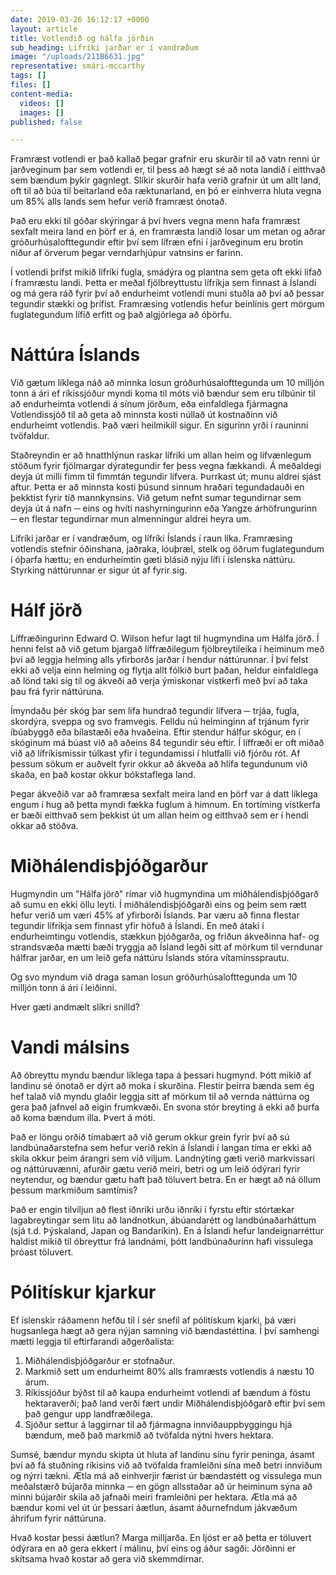 ```yaml
---
date: 2019-03-26 16:12:17 +0000
layout: article
title: Votlendið og hálfa jörðin
sub_heading: Lífríki jarðar er í vandræðum
image: "/uploads/211B6631.jpg"
representative: smári-mccarthy
tags: []
files: []
content-media:
  videos: []
  images: []
published: false

---
```

Framræst votlendi er það kallað þegar grafnir eru skurðir til að vatn renni úr jarðveginum þar sem votlendi er, til þess að hægt sé að nota landið í eitthvað sem bændum þykir gagnlegt. Slíkir skurðir hafa verið grafnir út um allt land, oft til að búa til beitarland eða ræktunarland, en þó er einhverra hluta vegna um 85% alls lands sem hefur verið framræst ónotað.

Það eru ekki til góðar skýringar á því hvers vegna menn hafa framræst sexfalt meira land en þörf er á, en framræsta landið losar um metan og aðrar gróðurhúsalofttegundir eftir því sem lífræn efni í jarðveginum eru brotin niður af örverum þegar verndarhjúpur vatnsins er farinn.

Í votlendi þrífst mikið lífríki fugla, smádýra og plantna sem geta oft ekki lifað í framræstu landi. Þetta er meðal fjölbreyttustu lífríkja sem finnast á Íslandi og má gera ráð fyrir því að endurheimt votlendi muni stuðla að því að þessar tegundir stækki og þrífist. Framræsing votlendis hefur beinlínis gert mörgum fuglategundum lífið erfitt og það algjörlega að óþörfu.

# Náttúra Íslands

Við gætum líklega náð að minnka losun gróðurhúsalofttegunda um 10 milljón tonn á ári ef ríkissjóður myndi koma til móts við bændur sem eru tilbúnir til að endurheimta votlendi á sínum jörðum, eða einfaldlega fjármagna Votlendissjóð til að geta að minnsta kosti núllað út kostnaðinn við endurheimt votlendis. Það væri heilmikill sigur. En sigurinn yrði í rauninni tvöfaldur.

Staðreyndin er að hnatthlýnun raskar lífríki um allan heim og lífvænlegum stöðum fyrir fjölmargar dýrategundir fer þess vegna fækkandi. Á meðaldegi deyja út milli fimm til fimmtán tegundir lífvera. Þurrkast út; munu aldrei sjást aftur. Þetta er að minnsta kosti þúsund sinnum hraðari tegundadauði en þekktist fyrir tíð mannkynsins. Við getum nefnt sumar tegundirnar sem deyja út á nafn ─ eins og hvíti nashyrningurinn eða Yangze árhöfrungurinn ─ en flestar tegundirnar mun almenningur aldrei heyra um.

Lífríki jarðar er í vandræðum, og lífríki Íslands í raun líka. Framræsing votlendis stefnir óðinshana, jaðraka, lóuþræl, stelk og öðrum fuglategundum í óþarfa hættu; en endurheimtin gæti blásið nýju lífi í íslenska náttúru. Styrking náttúrunnar er sigur út af fyrir sig.

# Hálf jörð

Líffræðingurinn Edward O. Wilson hefur lagt til hugmyndina um Hálfa jörð. Í henni felst að við getum bjargað líffræðilegum fjölbreytileika í heiminum með því að leggja helming alls yfirborðs jarðar í hendur náttúrunnar. Í því felst ekki að velja einn helming og flytja allt fólkið burt þaðan, heldur einfaldlega að lönd taki sig til og ákveði að verja ýmiskonar vistkerfi með því að taka þau frá fyrir náttúruna.

Ímyndaðu þér skóg þar sem lifa hundrað tegundir lífvera ─ trjáa, fugla, skordýra, sveppa og svo framvegis. Felldu nú helminginn af trjánum fyrir íbúabyggð eða bílastæði eða hvaðeina. Eftir stendur hálfur skógur, en í skóginum má búast við að aðeins 84 tegundir séu eftir. Í líffræði er oft miðað við að lífríkismissir túlkast yfir í tegundamissi í hlutfalli við fjórðu rót. Af þessum sökum er auðvelt fyrir okkur að ákveða að hlífa tegundunum við skaða, en það kostar okkur bókstaflega land.

Þegar ákveðið var að framræsa sexfalt meira land en þörf var á datt líklega engum í hug að þetta myndi fækka fuglum á himnum. En tortíming vistkerfa er bæði eitthvað sem þekkist út um allan heim og eitthvað sem er í hendi okkar að stöðva.

# Miðhálendisþjóðgarður

Hugmyndin um "Hálfa jörð" rímar við hugmyndina um miðhálendisþjóðgarð að sumu en ekki öllu leyti. Í miðhálendisþjóðgarði eins og þeim sem rætt hefur verið um væri 45% af yfirborði Íslands. Þar væru að finna flestar tegundir lífríkja sem finnast yfir höfuð á Íslandi. En með átaki í endurheimtingu votlendis, stækkun þjóðgarða, og friðun ákveðinna haf- og strandsvæða mætti bæði tryggja að Ísland legði sitt af mörkum til verndunar hálfrar jarðar, en um leið gefa náttúru Íslands stóra vítamínssprautu.

Og svo myndum við draga saman losun gróðurhúsalofttegunda um 10 milljón tonn á ári í leiðinni.

Hver gæti andmælt slíkri snilld?

# Vandi málsins

Að óbreyttu myndu bændur líklega tapa á þessari hugmynd. Þótt mikið af landinu sé ónotað er dýrt að moka í skurðina. Flestir þeirra bænda sem ég hef talað við myndu glaðir leggja sitt af mörkum til að vernda náttúrna og gera það jafnvel að eigin frumkvæði. En svona stór breyting á ekki að þurfa að koma bændum illa. Þvert á móti.

Það er löngu orðið tímabært að við gerum okkur grein fyrir því að sú landbúnaðarstefna sem hefur verið rekin á Íslandi í langan tíma er ekki að skila okkur þeim árangri sem við viljum. Landnýting gæti verið markvissari og náttúruvænni, afurðir gætu verið meiri, betri og um leið ódýrari fyrir neytendur, og bændur gætu haft það töluvert betra. En er hægt að ná öllum þessum markmiðum samtímis?

Það er engin tilviljun að flest iðnríki urðu iðnríki í fyrstu eftir stórtækar lagabreytingar sem litu að landnotkun, ábúandarétt og landbúnaðarháttum (sjá t.d. Þýskaland, Japan og Bandaríkin). En á Íslandi hefur landeignarréttur haldist mikið til óbreyttur frá landnámi, þótt landbúnaðurinn hafi vissulega þróast töluvert.

# Pólitískur kjarkur

Ef íslenskir ráðamenn hefðu til í sér snefil af pólitískum kjarki, þá væri hugsanlega hægt að gera nýjan samning við bændastéttina. Í því samhengi mætti leggja til eftirfarandi aðgerðalista:

1. Miðhálendisþjóðgarður er stofnaður.
2. Markmið sett um endurheimt 80% alls framræsts votlendis á næstu 10 árum.
3. Ríkissjóður býðst til að kaupa endurheimt votlendi af bændum á föstu hektaraverði; það land verði fært undir Miðhálendisþjóðgarð eftir því sem það gengur upp landfræðilega.
4. Sjóður settur á laggirnar til að fjármagna innviðauppbyggingu hjá bændum, með það markmið að tvöfalda nýtni hvers hektara.

Sumsé, bændur myndu skipta út hluta af landinu sínu fyrir peninga, ásamt því að fá stuðning ríkisins við að tvöfalda framleiðni sína með betri innviðum og nýrri tækni. Ætla má að einhverjir færist úr bændastétt og vissulega mun meðalstærð bújarða minnka ─ en gögn allsstaðar að úr heiminum sýna að minni bújarðir skila að jafnaði meiri framleiðni per hektara. Ætla má að bændur komi vel út úr þessari áætlun, ásamt áðurnefndum jákvæðum áhrifum fyrir náttúruna.

Hvað kostar þessi áætlun? Marga milljarða. En ljóst er að þetta er töluvert ódýrara en að gera ekkert í málinu, því eins og áður sagði: Jörðinni er skítsama hvað kostar að gera við skemmdirnar.